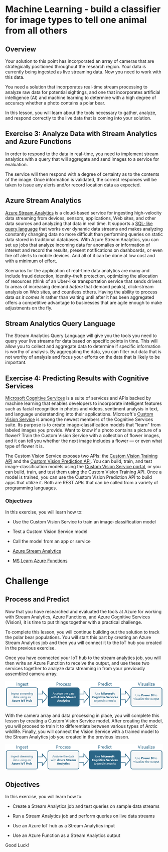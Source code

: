 # Machine Learning - build a classifier for image types to tell one animal from all others  

## Overview    

Your solution to this point has incorporated an array of cameras that are strategically positioned throughout the research region.  Your data is currently being ingested as live streaming data.  Now you need to work with this data. 

You need a solution that incorporates real-time stream processing to analyze raw data for potential sightings, and one that incorporates artificial intelligence (AI) and machine learning to determine with a high degree of accuracy whether a photo contains a polar bear. 

In this lesson, you will learn about the tools necessary to gather, analyze, and respond correctly to the live data that is coming into your solution.  

## Exercise 3: Analyze Data with Stream Analytics and Azure Functions  

In order to respond to the data in real-time, you need to implement stream analytics with a query that will aggregate and send images to a service for evaluation.  

The service will then respond with a degree of certainty as to the contents of the image.  Once information is validated, the correct responses will be taken to issue any alerts and/or record location data as expected.

## Azure Stream Analytics ##  

[Azure Stream Analytics](https://azure.microsoft.com/services/stream-analytics/) is a cloud-based service for ingesting high-velocity data streaming from devices, sensors, applications, Web sites, and other data sources and analyzing that data in real time. It supports a [SQL-like query language](https://msdn.microsoft.com/library/azure/dn834998.aspx) that works over dynamic data streams and makes analyzing constantly changing data no more difficult than performing queries on static data stored in traditional databases. With Azure Stream Analytics, you can set up jobs that analyze incoming data for anomalies or information of interest and record the results, present notifications on dashboards, or even fire off alerts to mobile devices. And all of it can be done at low cost and with a minimum of effort.  

Scenarios for the application of real-time data analytics are many and include fraud detection, identity-theft protection, optimizing the allocation of resources (think of an Uber-like transportation service that sends drivers to areas of increasing demand *before* that demand peaks), click-stream analysis on Web sites, and countless others. Having the ability to process data *as it comes in* rather than waiting until after it has been aggregated offers a competitive advantage to businesses that are agile enough to make adjustments on the fly.  

## Stream Analytics Query Language ##  

The Stream Analytics Query Language will give you the tools you need to query your live streams for data based on specific points in time.  This will allow you to collect and aggregate data to determine if specific information is worthy of analysis.  By aggregating the data, you can filter out data that is not worthy of analysis and focus your efforts on the data that is likely to be important.  





## Exercise 4: Predicting Results with Cognitive Services

[Microsoft Cognitive Services](https://azure.microsoft.com/en-us/services/cognitive-services/ "Microsoft Cognitive Services") is a suite of services and APIs backed by machine learning that enables developers to incorporate intelligent features such as facial recognition in photos and videos, sentiment analysis in text, and language understanding into their applications. Microsoft's [Custom Vision Service](https://azure.microsoft.com/services/cognitive-services/custom-vision-service/) is among the newest members of the Cognitive Services suite. Its purpose is to create image-classification models that "learn" from labeled images you provide. Want to know if a photo contains a picture of a flower? Train the Custom Vision Service with a collection of flower images, and it can tell you whether the next image includes a flower — or even what type of flower it is.

The Custom Vision Service exposes two APIs: the [Custom Vision Training API](https://southcentralus.dev.cognitive.microsoft.com/docs/services/d9a10a4a5f8549599f1ecafc435119fa/operations/58d5835bc8cb231380095be3) and the [Custom Vision Prediction API](https://southcentralus.dev.cognitive.microsoft.com/docs/services/eb68250e4e954d9bae0c2650db79c653/operations/58acd3c1ef062f0344a42814). You can build, train, and test image-classification models using the [Custom Vision Service portal](https://www.customvision.ai/), or you can build, train, and test them using the Custom Vision Training API. Once a model is trained, you can use the Custom Vision Prediction API to build apps that utilize it. Both are REST APIs that can be called from a variety of programming languages.



### Objectives ###

In this exercise, you will learn how to:

- Use the Custom Vision Service to train an image-classification model
- Test a Custom Vision Service model
- Call the model from an app or service

-   [Azure Stream Analytics](https://azure.microsoft.com/en-us/services/stream-analytics)  


-   [MS Learn Azure Functions](https://docs.microsoft.com/en-us/learn/modules/develop-test-deploy-azure-functions-with-core-tools/)  


# Challenge # 

## Process and Predict  

Now that you have researched and evaluated the tools at Azure for working with Stream Analytics, Azure Functions, and Azure Cognitive Services (Vision), it is time to put things together with a practical challenge.  

To complete this lesson, you will continue building out the solution to track the polar bear populations.  You will start this part by creating an Azure Stream Analytics job and then you will connect it to the IoT hub you created in the previous exercise.  

Once you have connected your IoT hub to the stream analytics job, you will then write an Azure Function to receive the output, and use these two services together to analyze data streaming in from your previously assembled camera array.  

![](images/road-map-2.png)  

With the camera array and data processing in place, you will complete this lesson by creating a Custom Vision Service model. After creating the model, you will proceed to train it to differentiate between various types of Arctic wildlife. Finally, you will connect the Vision Service with a trained model to the Stream Analytics job you created in the previous lesson.  

![](images/road-map-3.png)  

## Objectives ##

In this exercise, you will learn how to:  

- Create a Stream Analytics job and test queries on sample data streams  

- Run a Stream Analytics job and perform queries on live data streams  

- Use an Azure IoT hub as a Stream Analytics input  

- Use an Azure Function as a Stream Analytics output  

Good Luck!  

<!-- ([Link to lab]()) -->